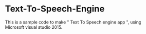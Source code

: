 # Text-To-Speech-Engine
This is a sample code to make " Text To Speech engine app ", using Microsoft visual studio 2015.
